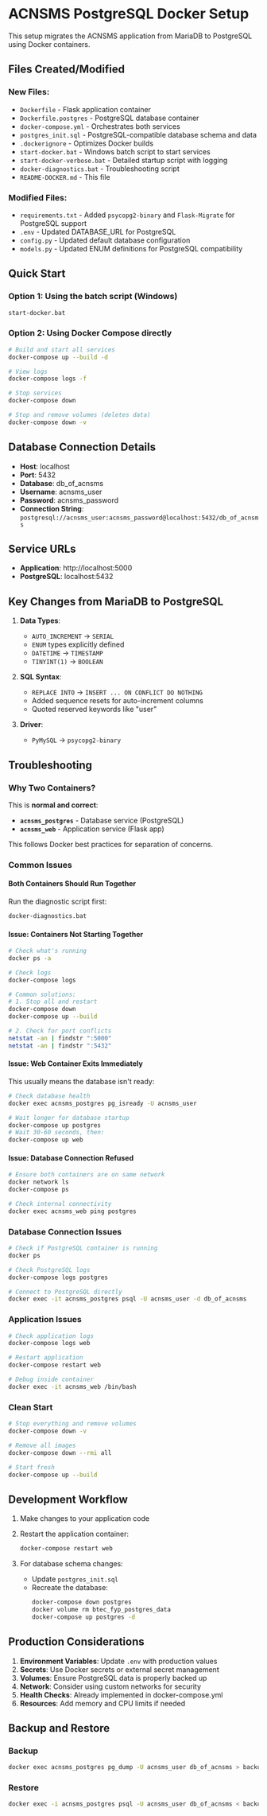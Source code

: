 # ACNSMS PostgreSQL Docker Setup

This setup migrates the ACNSMS application from MariaDB to PostgreSQL using Docker containers.

## Files Created/Modified

### New Files:
- `Dockerfile` - Flask application container
- `Dockerfile.postgres` - PostgreSQL database container
- `docker-compose.yml` - Orchestrates both services
- `postgres_init.sql` - PostgreSQL-compatible database schema and data
- `.dockerignore` - Optimizes Docker builds
- `start-docker.bat` - Windows batch script to start services
- `start-docker-verbose.bat` - Detailed startup script with logging
- `docker-diagnostics.bat` - Troubleshooting script
- `README-DOCKER.md` - This file

### Modified Files:
- `requirements.txt` - Added `psycopg2-binary` and `Flask-Migrate` for PostgreSQL support
- `.env` - Updated DATABASE_URL for PostgreSQL
- `config.py` - Updated default database configuration
- `models.py` - Updated ENUM definitions for PostgreSQL compatibility

## Quick Start

### Option 1: Using the batch script (Windows)
```bash
start-docker.bat
```

### Option 2: Using Docker Compose directly
```bash
# Build and start all services
docker-compose up --build -d

# View logs
docker-compose logs -f

# Stop services
docker-compose down

# Stop and remove volumes (deletes data)
docker-compose down -v
```

## Database Connection Details

- **Host**: localhost
- **Port**: 5432
- **Database**: db_of_acnsms
- **Username**: acnsms_user
- **Password**: acnsms_password
- **Connection String**: `postgresql://acnsms_user:acnsms_password@localhost:5432/db_of_acnsms`

## Service URLs

- **Application**: http://localhost:5000
- **PostgreSQL**: localhost:5432

## Key Changes from MariaDB to PostgreSQL

1. **Data Types**:
   - `AUTO_INCREMENT` → `SERIAL`
   - `ENUM` types explicitly defined
   - `DATETIME` → `TIMESTAMP`
   - `TINYINT(1)` → `BOOLEAN`

2. **SQL Syntax**:
   - `REPLACE INTO` → `INSERT ... ON CONFLICT DO NOTHING`
   - Added sequence resets for auto-increment columns
   - Quoted reserved keywords like "user"

3. **Driver**:
   - `PyMySQL` → `psycopg2-binary`

## Troubleshooting

### Why Two Containers?
This is **normal and correct**:
- **`acnsms_postgres`** - Database service (PostgreSQL)
- **`acnsms_web`** - Application service (Flask app)

This follows Docker best practices for separation of concerns.

### Common Issues

#### Both Containers Should Run Together
Run the diagnostic script first:
```bash
docker-diagnostics.bat
```

#### Issue: Containers Not Starting Together
```bash
# Check what's running
docker ps -a

# Check logs
docker-compose logs

# Common solutions:
# 1. Stop all and restart
docker-compose down
docker-compose up --build

# 2. Check for port conflicts
netstat -an | findstr ":5000"
netstat -an | findstr ":5432"
```

#### Issue: Web Container Exits Immediately
This usually means the database isn't ready:
```bash
# Check database health
docker exec acnsms_postgres pg_isready -U acnsms_user

# Wait longer for database startup
docker-compose up postgres
# Wait 30-60 seconds, then:
docker-compose up web
```

#### Issue: Database Connection Refused
```bash
# Ensure both containers are on same network
docker network ls
docker-compose ps

# Check internal connectivity
docker exec acnsms_web ping postgres
```

### Database Connection Issues
```bash
# Check if PostgreSQL container is running
docker ps

# Check PostgreSQL logs
docker-compose logs postgres

# Connect to PostgreSQL directly
docker exec -it acnsms_postgres psql -U acnsms_user -d db_of_acnsms
```

### Application Issues
```bash
# Check application logs
docker-compose logs web

# Restart application
docker-compose restart web

# Debug inside container
docker exec -it acnsms_web /bin/bash
```

### Clean Start
```bash
# Stop everything and remove volumes
docker-compose down -v

# Remove all images
docker-compose down --rmi all

# Start fresh
docker-compose up --build
```

## Development Workflow

1. Make changes to your application code
2. Restart the application container:
   ```bash
   docker-compose restart web
   ```

3. For database schema changes:
   - Update `postgres_init.sql`
   - Recreate the database:
     ```bash
     docker-compose down postgres
     docker volume rm btec_fyp_postgres_data
     docker-compose up postgres -d
     ```

## Production Considerations

1. **Environment Variables**: Update `.env` with production values
2. **Secrets**: Use Docker secrets or external secret management
3. **Volumes**: Ensure PostgreSQL data is properly backed up
4. **Network**: Consider using custom networks for security
5. **Health Checks**: Already implemented in docker-compose.yml
6. **Resources**: Add memory and CPU limits if needed

## Backup and Restore

### Backup
```bash
docker exec acnsms_postgres pg_dump -U acnsms_user db_of_acnsms > backup.sql
```

### Restore
```bash
docker exec -i acnsms_postgres psql -U acnsms_user db_of_acnsms < backup.sql
```
